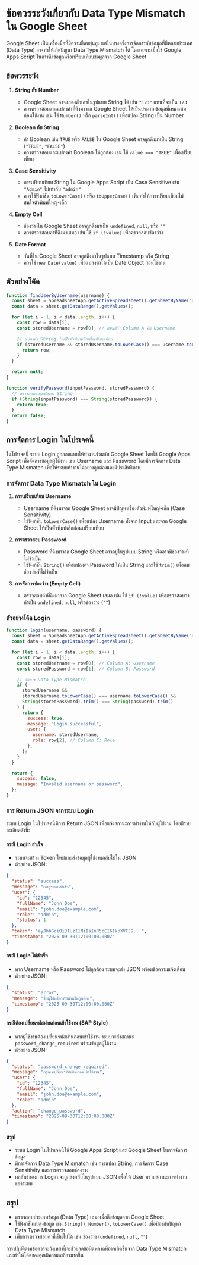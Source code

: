 # ข้อควรระวังเกี่ยวกับ Data Type Mismatch ใน Google Sheet

Google Sheet เป็นเครื่องมือที่มีความยืดหยุ่นสูง แต่ในบางครั้งการจัดการกับข้อมูลที่มีหลายประเภท (Data Type) อาจทำให้เกิดปัญหา Data Type Mismatch ได้ โดยเฉพาะเมื่อใช้ Google Apps Script ในการดึงข้อมูลหรือเปรียบเทียบข้อมูลจาก Google Sheet

## ข้อควรระวัง

1. **String กับ Number**
   - Google Sheet อาจแสดงตัวเลขในรูปแบบ String ได้ เช่น `"123"` แทนที่จะเป็น `123`
   - ควรตรวจสอบและแปลงค่าที่ดึงมาจาก Google Sheet ให้เป็นประเภทข้อมูลที่เหมาะสมก่อนใช้งาน เช่น ใช้ `Number()` หรือ `parseInt()` เพื่อแปลง String เป็น Number

2. **Boolean กับ String**
   - ค่า Boolean เช่น `TRUE` หรือ `FALSE` ใน Google Sheet อาจถูกดึงมาเป็น String (`"TRUE"`, `"FALSE"`)
   - ควรตรวจสอบและแปลงค่า Boolean ให้ถูกต้อง เช่น ใช้ `value === "TRUE"` เพื่อเปรียบเทียบ

3. **Case Sensitivity**
   - การเปรียบเทียบ String ใน Google Apps Script เป็น Case Sensitive เช่น `"Admin"` ไม่เท่ากับ `"admin"`
   - ควรใช้ฟังก์ชัน `toLowerCase()` หรือ `toUpperCase()` เพื่อทำให้การเปรียบเทียบไม่สนใจตัวพิมพ์ใหญ่-เล็ก

4. **Empty Cell**
   - ช่องว่างใน Google Sheet อาจถูกดึงมาเป็น `undefined`, `null`, หรือ `""`
   - ควรตรวจสอบค่าที่ดึงมาเสมอ เช่น ใช้ `if (!value)` เพื่อตรวจสอบช่องว่าง

5. **Date Format**
   - วันที่ใน Google Sheet อาจถูกดึงมาในรูปแบบ Timestamp หรือ String
   - ควรใช้ `new Date(value)` เพื่อแปลงค่าให้เป็น Date Object ก่อนใช้งาน

## ตัวอย่างโค้ด

```javascript
function findUserByUsername(username) {
  const sheet = SpreadsheetApp.getActiveSpreadsheet().getSheetByName("Users");
  const data = sheet.getDataRange().getValues();

  for (let i = 1; i < data.length; i++) {
    const row = data[i];
    const storedUsername = row[0]; // สมมติว่า Column A คือ Username

    // แปลงค่า String ให้เป็นตัวพิมพ์เล็กเพื่อเปรียบเทียบ
    if (storedUsername && storedUsername.toLowerCase() === username.toLowerCase()) {
      return row;
    }
  }

  return null;
}

function verifyPassword(inputPassword, storedPassword) {
  // ตรวจสอบและแปลงค่า String
  if (String(inputPassword) === String(storedPassword)) {
    return true;
  }
  return false;
}
```

## การจัดการ Login ในโปรเจคนี้

ในโปรเจคนี้ ระบบ Login ถูกออกแบบให้ทำงานร่วมกับ Google Sheet โดยใช้ Google Apps Script เพื่อจัดการข้อมูลผู้ใช้งาน เช่น Username และ Password โดยมีการจัดการ Data Type Mismatch เพื่อให้ระบบทำงานได้อย่างถูกต้องและมีประสิทธิภาพ

### การจัดการ Data Type Mismatch ใน Login

1. **การเปรียบเทียบ Username**
   - Username ที่ดึงมาจาก Google Sheet อาจมีปัญหาเรื่องตัวพิมพ์ใหญ่-เล็ก (Case Sensitivity)
   - ใช้ฟังก์ชัน `toLowerCase()` เพื่อแปลง Username ทั้งจาก Input และจาก Google Sheet ให้เป็นตัวพิมพ์เล็กก่อนเปรียบเทียบ

2. **การตรวจสอบ Password**
   - Password ที่ดึงมาจาก Google Sheet อาจอยู่ในรูปแบบ String หรืออาจมีช่องว่างที่ไม่จำเป็น
   - ใช้ฟังก์ชัน `String()` เพื่อแปลงค่า Password ให้เป็น String และใช้ `trim()` เพื่อลบช่องว่างที่ไม่จำเป็น

3. **การจัดการช่องว่าง (Empty Cell)**
   - ตรวจสอบค่าที่ดึงมาจาก Google Sheet เสมอ เช่น ใช้ `if (!value)` เพื่อตรวจสอบว่าค่าเป็น `undefined`, `null`, หรือช่องว่าง (`""`)

### ตัวอย่างโค้ด Login

```javascript
function login(username, password) {
  const sheet = SpreadsheetApp.getActiveSpreadsheet().getSheetByName("Users");
  const data = sheet.getDataRange().getValues();

  for (let i = 1; i < data.length; i++) {
    const row = data[i];
    const storedUsername = row[0]; // Column A: Username
    const storedPassword = row[1]; // Column B: Password

    // จัดการ Data Type Mismatch
    if (
      storedUsername &&
      storedUsername.toLowerCase() === username.toLowerCase() &&
      String(storedPassword).trim() === String(password).trim()
    ) {
      return {
        success: true,
        message: "Login successful",
        user: {
          username: storedUsername,
          role: row[2], // Column C: Role
        },
      };
    }
  }

  return {
    success: false,
    message: "Invalid username or password",
  };
}
```

### การ Return JSON จากระบบ Login

ระบบ Login ในโปรเจคนี้มีการ Return JSON เพื่อแจ้งสถานะการทำงานให้กับผู้ใช้งาน โดยมีรายละเอียดดังนี้:

#### กรณี Login สำเร็จ
- ระบบจะสร้าง Token ใหม่และส่งข้อมูลผู้ใช้งานกลับไปใน JSON
- ตัวอย่าง JSON:
```json
{
  "status": "success",
  "message": "เข้าสู่ระบบสำเร็จ",
  "user": {
    "id": "12345",
    "fullName": "John Doe",
    "email": "john.doe@example.com",
    "role": "admin",
    "status": 1
  },
  "token": "eyJhbGciOiJIUzI1NiIsInR5cCI6IkpXVCJ9...",
  "timestamp": "2025-09-30T12:00:00.000Z"
}
```

#### กรณี Login ไม่สำเร็จ
- หาก Username หรือ Password ไม่ถูกต้อง ระบบจะส่ง JSON พร้อมข้อความแจ้งเตือน
- ตัวอย่าง JSON:
```json
{
  "status": "error",
  "message": "ชื่อผู้ใช้หรือรหัสผ่านไม่ถูกต้อง",
  "timestamp": "2025-09-30T12:00:00.000Z"
}
```

#### กรณีต้องเปลี่ยนรหัสผ่านก่อนเข้าใช้งาน (SAP Style)
- หากผู้ใช้งานต้องเปลี่ยนรหัสผ่านก่อนเข้าใช้งาน ระบบจะส่งสถานะ `password_change_required` พร้อมข้อมูลผู้ใช้งาน
- ตัวอย่าง JSON:
```json
{
  "status": "password_change_required",
  "message": "กรุณาเปลี่ยนรหัสผ่านก่อนเข้าใช้งาน",
  "user": {
    "id": "12345",
    "fullName": "John Doe",
    "email": "john.doe@example.com",
    "role": "admin"
  },
  "action": "change_password",
  "timestamp": "2025-09-30T12:00:00.000Z"
}
```

### สรุป
- ระบบ Login ในโปรเจคนี้ใช้ Google Apps Script และ Google Sheet ในการจัดการข้อมูล
- มีการจัดการ Data Type Mismatch เช่น การแปลง String, การจัดการ Case Sensitivity และการตรวจสอบช่องว่าง
- ผลลัพธ์ของการ Login จะถูกส่งกลับในรูปแบบ JSON เพื่อให้ User ทราบสถานะการทำงานของระบบ

## สรุป
- ตรวจสอบประเภทข้อมูล (Data Type) เสมอเมื่อดึงข้อมูลจาก Google Sheet
- ใช้ฟังก์ชันแปลงข้อมูล เช่น `String()`, `Number()`, `toLowerCase()` เพื่อป้องกันปัญหา Data Type Mismatch
- เพิ่มการตรวจสอบค่าที่เป็นไปได้ เช่น ช่องว่าง (`undefined`, `null`, `""`)

การปฏิบัติตามข้อควรระวังเหล่านี้จะช่วยลดข้อผิดพลาดที่อาจเกิดขึ้นจาก Data Type Mismatch และทำให้โค้ดของคุณมีความเสถียรมากขึ้น